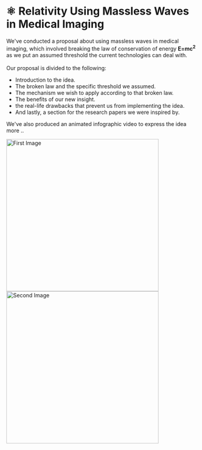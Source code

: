 # ⚛️ Relativity Using Massless Waves in Medical Imaging
We've conducted a proposal about using massless waves in medical imaging, which involved breaking the law of conservation of energy **E=mc<sup>2</sup>** as we put an assumed 
threshold the current technologies can deal with.<br><br>
Our proposal is divided to the following:
- Introduction to the idea.
- The broken law and the specific threshold we assumed.
- The mechanism we wish to apply according to that broken law.
- The benefits of our new insight.
- the real-life drawbacks that prevent us from implementing the idea.
- And lastly, a section for the research papers we were inspired by.
  
We've also produced an animated infographic video to express the idea more ..
  <br>

<img src="https://github.com/user-attachments/assets/7f3b1bc6-eeaf-4548-9152-88d091d5bdd7" alt="First Image" width="400" style="display:inline-block; margin-right: 15px;">
<img src="https://github.com/user-attachments/assets/e828b505-5925-41f2-990e-eb3d2fc3eae2" alt="Second Image" width="400" style="display:inline-block;">
